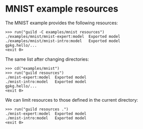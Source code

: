 # MNIST example resources

The MNIST example provides the following resources:

    >>> run("guild -C examples/mnist resources")
    ./examples/mnist/mnist-expert:model  Exported model
    ./examples/mnist/mnist-intro:model   Exported model
    gpkg.hello/...
    <exit 0>

The same list after changing directories:

    >>> cd("examples/mnist")
    >>> run("guild resources")
    ./mnist-expert:model  Exported model
    ./mnist-intro:model   Exported model
    gpkg.hello/...
    <exit 0>

We can limit resources to those defined in the current directory:

    >>> run("guild resources .")
    ./mnist-expert:model  Exported model
    ./mnist-intro:model   Exported model
    <exit 0>
